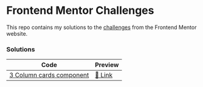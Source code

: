 # Frontend Mentor Challenges

This repo contains my solutions to the [challenges](https://www.frontendmentor.io/challenges) from the Frontend Mentor website.

### Solutions

| Code | Preview |
|---|---|
|[3 Column cards component](https://github.com/lyaricci/frontend-mentor-challenges/tree/main/three-column-cards)|[🔗 Link](https://lyaricci.github.io/frontend-mentor-challenges/three-column-cards/)|
